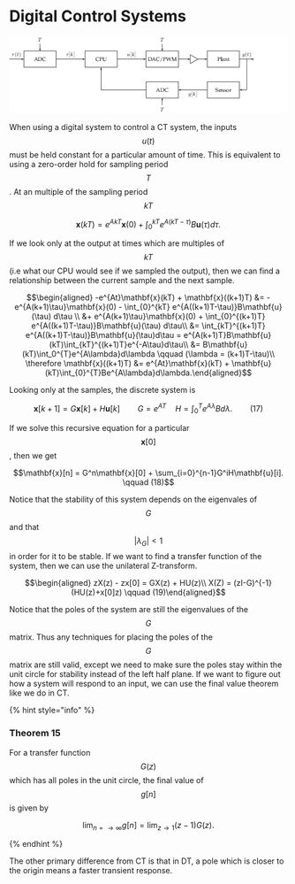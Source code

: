 # Digital Control Systems

![Figure 13: Digital Control System](../.gitbook/assets/7d6516d032a47dac031adf41bcb7d9095f8db6ae.png)

When using a digital system to control a CT system, the inputs $$u(t)$$
must be held constant for a particular amount of time. This is
equivalent to using a zero-order hold for sampling period $$T$$. At an
multiple of the sampling period $$kT$$

$$\mathbf{x}(kT) = e^{AkT}\mathbf{x}(0) + \int_{0}^{kT}e^{A(kT-\tau)}B\mathbf{u}(\tau)d\tau.$$

If we look only at the output at times which are multiples of $$kT$$
(i.e what our CPU would see if we sampled the output), then we can find
a relationship between the current sample and the next sample.

$$\begin{aligned}   -e^{At}\mathbf{x}(kT) + \mathbf{x}((k+1)T) &= -e^{A(k+1)\tau}\mathbf{x}(0) - \int_{0}^{kT} e^{A((k+1)T-\tau)}B\mathbf{u}(\tau) d\tau \\   &+ e^{A(k+1)\tau}\mathbf{x}(0) + \int_{0}^{(k+1)T} e^{A((k+1)T-\tau)}B\mathbf{u}(\tau) d\tau\\   &= \int_{kT}^{(k+1)T} e^{A((k+1)T-\tau)}B\mathbf{u}(\tau)d\tau = e^{A(k+1)T}B\mathbf{u}(kT)\int_{kT}^{(k+1)T}e^{-A\tau}d\tau\\   &= B\mathbf{u}(kT)\int_0^{T}e^{A\lambda}d\lambda \qquad (\lambda = (k+1)T-\tau)\\   \therefore \mathbf{x}((k+1)T) &= e^{At}\mathbf{x}(kT) + \mathbf{u}(kT)\int_{0}^{T}Be^{A\lambda}d\lambda.\end{aligned}$$

Looking only at the samples, the discrete system is

$$\mathbf{x}[k+1] = G\mathbf{x}[k]+H\mathbf{u}[k] \qquad G = e^{AT} \quad H = \int_0^Te^{A\lambda}Bd\lambda.   \qquad (17)$$

If we solve this recursive equation for a particular $$\mathbf{x}[0]$$,
then we get

$$\mathbf{x}[n] = G^n\mathbf{x}[0] + \sum_{i=0}^{n-1}G^iH\mathbf{u}[i].   \qquad (18)$$

Notice that the stability of this system depends on the eigenvales of
$$G$$ and that $$|\lambda_G|<1$$ in order for it to be stable. If we
want to find a transfer function of the system, then we can use the
unilateral Z-transform.

$$\begin{aligned}   zX(z) - zx[0] = GX(z) + HU(z)\\   X(Z) = (zI-G)^{-1}(HU(z)+x[0]z)   \qquad (19)\end{aligned}$$

Notice that the poles of the system are still the eigenvalues of the
$$G$$ matrix. Thus any techniques for placing the poles of the $$G$$
matrix are still valid, except we need to make sure the poles stay
within the unit circle for stability instead of the left half plane. If
we want to figure out how a system will respond to an input, we can use
the final value theorem like we do in CT.

{% hint style=\"info\" %}

### Theorem 15

  For a transfer function $$G(z)$$ which has all poles in the unit circle, the final value of $$g[n]$$ is given by
  

$$     \lim_{n=\to\infty}g[n] = \lim_{z\to1}(z-1)G(z).   $$

{% endhint %}

The other primary difference from CT is that in DT, a pole which is
closer to the origin means a faster transient response.

